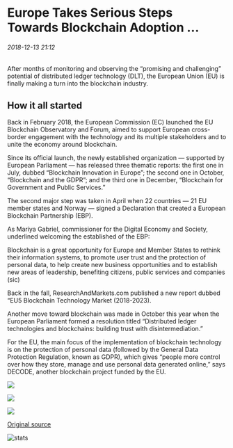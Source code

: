 # Europe Takes Serious Steps Towards Blockchain Adoption ...

###### 2018-12-13 21:12

After months of monitoring and observing the “promising and challenging” potential of distributed ledger technology (DLT), the European Union (EU) is finally making a turn into the blockchain industry.

## How it all started

Back in February 2018, the European Commission (EC) launched the EU Blockchain Observatory and Forum, aimed to support European cross-border engagement with the technology and its multiple stakeholders and to unite the economy around blockchain.

Since its official launch, the newly established organization — supported by European Parliament — has released three thematic reports: the first one in July, dubbed “Blockchain Innovation in Europe”; the second one in October, “Blockchain and the GDPR”; and the third one in December, “Blockchain for Government and Public Services.”

The second major step was taken in April when 22 countries — 21 EU member states and Norway — signed a Declaration that created a European Blockchain Partnership (EBP).

As Mariya Gabriel, commissioner for the Digital Economy and Society, underlined welcoming the established of the EBP:

Blockchain is a great opportunity for Europe and Member States to rethink their information systems, to promote user trust and the protection of personal data, to help create new business opportunities and to establish new areas of leadership, benefiting citizens, public services and companies (sic)

Back in the fall, ResearchAndMarkets.com published a new report dubbed “EU5 Blockchain Technology Market (2018-2023).

Another move toward blockchain was made in October this year when the European Parliament formed a resolution titled “Distributed ledger technologies and blockchains: building trust with disintermediation.”

For the EU, the main focus of the implementation of blockchain technology is on the protection of personal data (followed by the General Data Protection Regulation, known as GDPR), which gives “people more control over how they store, manage and use personal data generated online,” says DECODE, another blockchain project funded by the EU.

![](https://s3.cointelegraph.com/storage/uploads/view/165481304269bc5a5f87cdce1d47e91d.png)

![](https://s3.cointelegraph.com/storage/uploads/view/6f72b8f2894b468ed0b6a9bb8a84e4da.jpg)

![](https://s3.cointelegraph.com/storage/uploads/view/7b7d2ce38827649232cc88fff8737cd2.jpg)

[Original source](https://cointelegraph.com/news/europe-takes-serious-steps-towards-blockchain-adoption)

![stats](https://c.statcounter.com/11760860/0/a89fa40b/1/ "stats")